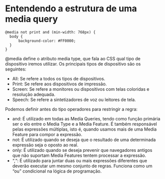 # Entendendo a estrutura de uma media query

```
@media not print and (min-width: 768px) {
  body {
      background-color: #FF0000;
  }
}
```

@media define o atributo media type, que fala ao CSS qual tipo de dispositivo iremos utilizar. Os principais tipos de dispositivo são os seguintes:

* All: Se refere a todos os tipos de dispositivos.
* Print: Se refere aos dispositivos de impressão.
* Screen: Se refere a monitores ou dispositivos com telas coloridas e resolução adequada.
* Speech: Se refere a sintetizadores de voz ou leitores de tela.

Podemos definir antes do tipo operadores para restringir a regra:

* and: É utilizado em todas as Media Queries, tendo como função primária ser o elo entre o Media Type e a Media Feature. É também responsável pelas expressões múltiplas, isto é, quando usamos mais de uma Media Feature para compor a expressão.
* not: É utilizado quando se deseja que o resultado de uma determinada expressão seja o oposto ao real.
* only: É utilizado quando se deseja prevenir que navegadores antigos que não suportam Media Features tentem processar a expressão.
* “,“: É utilizado para juntar duas ou mais expressões diferentes que deverão executar um mesmo conjunto de regras. Funciona como um “ou” condicional na lógica de programação.